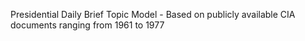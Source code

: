 Presidential Daily Brief Topic Model - Based on publicly available CIA documents 
ranging from 1961 to 1977
